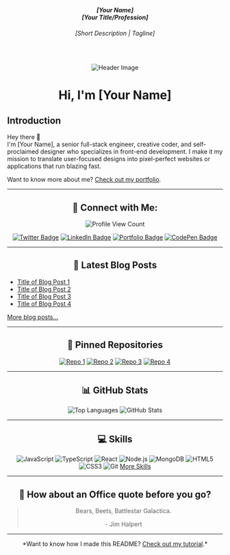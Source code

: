 <h5 align="center" style="padding:0;margin:0;">[Your Name]</h5>
<h5 align="center" style="padding:0;margin:0;">[Your Title/Profession]</h5>
<h6 align="center">[Short Description | Tagline]</h6>
</br>
<p align="center">

<img src="link-to-your-header-image" alt="Header Image">

<h1 align="center">Hi, I'm [Your Name]</h1>

<h2>Introduction</h2>
<p>Hey there 👋</br>
I'm [Your Name], a senior full-stack engineer, creative coder, and self-proclaimed designer who specializes in front-end development. I make it my mission to translate user-focused designs into pixel-perfect websites or applications that run blazing fast.</p>

<p>Want to know more about me? <a href="your-portfolio-link">Check out my portfolio</a>.</p>

<hr/>

<h2 align="center">🔗 Connect with Me:</h2>

<p align="center">
<img src="https://visitor-badge.laobi.icu/badge?page_id=yourusername.yourusername" alt="Profile View Count">
</p>

<p align="center">
<a href="https://twitter.com/yourusername"><img src="https://img.shields.io/badge/-Twitter-blue?style=flat&logo=Twitter&logoColor=white" alt="Twitter Badge"></a>
<a href="https://linkedin.com/in/yourusername"><img src="https://img.shields.io/badge/-LinkedIn-blue?style=flat&logo=Linkedin&logoColor=white" alt="LinkedIn Badge"></a>
<a href="your-portfolio-link"><img src="https://img.shields.io/badge/-Portfolio-black?style=flat&logo=Profile&logoColor=white" alt="Portfolio Badge"></a>
<a href="https://codepen.io/yourusername"><img src="https://img.shields.io/badge/-CodePen-black?style=flat&logo=CodePen&logoColor=white" alt="CodePen Badge"></a>
</p>

<hr/>

<h2 align="center">📰 Latest Blog Posts</h2>

<ul>
  <li><a href="link-to-blog-post-1">Title of Blog Post 1</a></li>
  <li><a href="link-to-blog-post-2">Title of Blog Post 2</a></li>
  <li><a href="link-to-blog-post-3">Title of Blog Post 3</a></li>
  <li><a href="link-to-blog-post-4">Title of Blog Post 4</a></li>
</ul>

<p><a href="your-blog-link">More blog posts...</a></p>

<hr/>

<h2 align="center">💼 Pinned Repositories</h2>

<p align="center">
<a href="https://github.com/yourusername/repo1"><img src="https://github-readme-stats.vercel.app/api/pin/?username=yourusername&repo=repo1" alt="Repo 1"></a>
<a href="https://github.com/yourusername/repo2"><img src="https://github-readme-stats.vercel.app/api/pin/?username=yourusername&repo=repo2" alt="Repo 2"></a>
<a href="https://github.com/yourusername/repo3"><img src="https://github-readme-stats.vercel.app/api/pin/?username=yourusername&repo=repo3" alt="Repo 3"></a>
<a href="https://github.com/yourusername/repo4"><img src="https://github-readme-stats.vercel.app/api/pin/?username=yourusername&repo=repo4" alt="Repo 4"></a>
</p>

<hr/>

<h2 align="center">📊 GitHub Stats</h2>

<p align="center">
<img src="https://github-readme-stats.vercel.app/api/top-langs/?username=yourusername&layout=compact&theme=dark" alt="Top Languages">
<img src="https://github-readme-stats.vercel.app/api?username=yourusername&show_icons=true&theme=dark&hide=prs" alt="GitHub Stats">
</p>

<hr/>

<h2 align="center">💻 Skills</h2>

<p align="center">
<img src="https://img.shields.io/badge/-JavaScript-black?style=flat-square&logo=javascript" alt="JavaScript">
<img src="https://img.shields.io/badge/-TypeScript-blue?style=flat-square&logo=typescript" alt="TypeScript">
<img src="https://img.shields.io/badge/-React-black?style=flat-square&logo=react" alt="React">
<img src="https://img.shields.io/badge/-Node.js-green?style=flat-square&logo=node.js" alt="Node.js">
<img src="https://img.shields.io/badge/-MongoDB-lightgreen?style=flat-square&logo=mongodb" alt="MongoDB">
<img src="https://img.shields.io/badge/-HTML5-orange?style=flat-square&logo=html5" alt="HTML5">
<img src="https://img.shields.io/badge/-CSS3-blue?style=flat-square&logo=css3" alt="CSS3">
<img src="https://img.shields.io/badge/-Git-black?style=flat-square&logo=git" alt="Git">
<a href="#">More Skills</a>
</p>

<hr/>

<h2 align="center">🫵 How about an Office quote before you go?</h2>

<blockquote>
<p align="center">Bears, Beets, Battlestar Galactica.</p>
<p align="center">- Jim Halpert</p>
</blockquote>

<hr/>

<p align="center">
*Want to know how I made this README? <a href="link-to-your-tutorial">Check out my tutorial</a>.*
</p>
